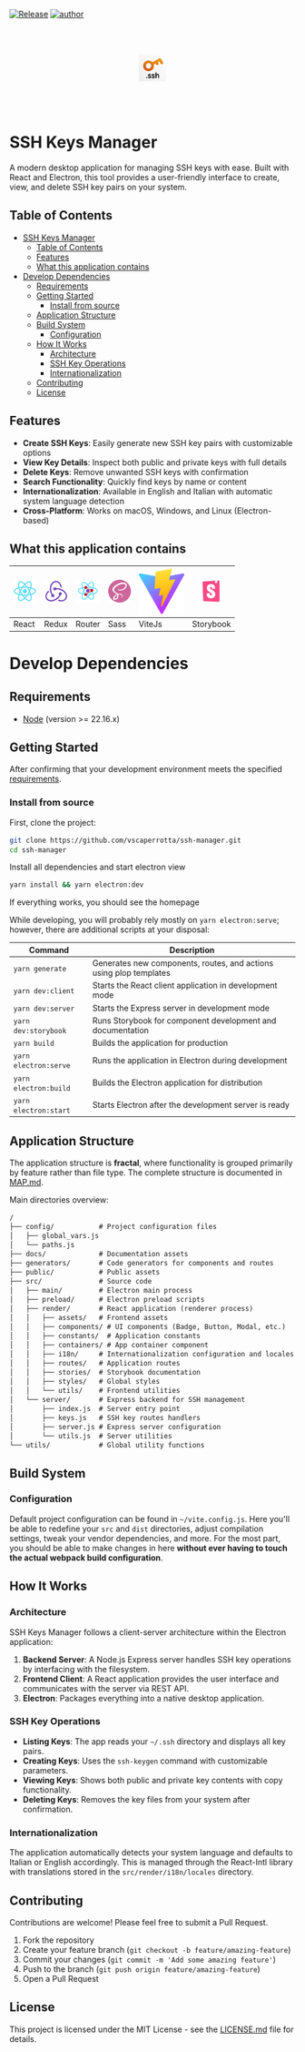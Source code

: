 [![Release](https://img.shields.io/badge/Release-1.0.0-brightgreen.svg)](https://github.com/vscaperrotta/react-ark.git) [![author](https://img.shields.io/badge/author-vscaperrotta-important)](https://github.com/vscaperrotta?)

<br/><br/>
<p align="center"><img src="build/icon.png" width="48" height="48"></p>
<br/><br/>

#  SSH Keys Manager

A modern desktop application for managing SSH keys with ease. Built with React and Electron, this tool provides a user-friendly interface to create, view, and delete SSH key pairs on your system.

## Table of Contents

- [SSH Keys Manager](#ssh-keys-manager)
  - [Table of Contents](#table-of-contents)
  - [Features](#features)
  - [What this application contains](#what-this-application-contains)
- [Develop Dependencies](#develop-dependencies)
  - [Requirements](#requirements)
  - [Getting Started](#getting-started)
    - [Install from source](#install-from-source)
  - [Application Structure](#application-structure)
  - [Build System](#build-system)
    - [Configuration](#configuration)
  - [How It Works](#how-it-works)
    - [Architecture](#architecture)
    - [SSH Key Operations](#ssh-key-operations)
    - [Internationalization](#internationalization)
  - [Contributing](#contributing)
  - [License](#license)

## Features

- **Create SSH Keys**: Easily generate new SSH key pairs with customizable options
- **View Key Details**: Inspect both public and private keys with full details
- **Delete Keys**: Remove unwanted SSH keys with confirmation
- **Search Functionality**: Quickly find keys by name or content
- **Internationalization**: Available in English and Italian with automatic system language detection
- **Cross-Platform**: Works on macOS, Windows, and Linux (Electron-based)

## What this application contains

| ![react](docs/media/react.png) | ![redux](docs/media/redux.png) | ![router](docs/media/router.png) | ![sass](docs/media/logo-sass.png) | ![vitejs](docs/media/vite.svg) | ![Storybook](docs/media/storybook.png)
| - | - | - | - | - | - |
| React | Redux | Router | Sass | ViteJs | Storybook |

# Develop Dependencies

## Requirements

- [Node](http://nodejs.org/download/) (version >= 22.16.x)

## Getting Started

After confirming that your development environment meets the specified [requirements](#requirements).

### Install from source

First, clone the project:

```bash
git clone https://github.com/vscaperrotta/ssh-manager.git
cd ssh-manager
```

Install all dependencies and start electron view

```bash
yarn install && yarn electron:dev
```

If everything works, you should see the homepage

While developing, you will probably rely mostly on `yarn electron:serve`; however, there are additional scripts at your disposal:

| Command | Description |
| - | - |
| `yarn generate` | Generates new components, routes, and actions using plop templates |
| `yarn dev:client` | Starts the React client application in development mode |
| `yarn dev:server` | Starts the Express server in development mode |
| `yarn dev:storybook` | Runs Storybook for component development and documentation |
| `yarn build` | Builds the application for production |
| `yarn electron:serve` | Runs the application in Electron during development |
| `yarn electron:build` | Builds the Electron application for distribution |
| `yarn electron:start` | Starts Electron after the development server is ready |

## Application Structure

The application structure is **fractal**, where functionality is grouped primarily by feature rather than file type. The complete structure is documented in [MAP.md](./MAP.md).

Main directories overview:

```
/
├── config/           # Project configuration files
│   ├── global_vars.js
│   └── paths.js
├── docs/             # Documentation assets
├── generators/       # Code generators for components and routes
├── public/           # Public assets
├── src/              # Source code
│   ├── main/         # Electron main process
│   ├── preload/      # Electron preload scripts
│   ├── render/       # React application (renderer process)
│   │   ├── assets/   # Frontend assets
│   │   ├── components/ # UI components (Badge, Button, Modal, etc.)
│   │   ├── constants/  # Application constants
│   │   ├── containers/ # App container component
│   │   ├── i18n/     # Internationalization configuration and locales
│   │   ├── routes/   # Application routes
│   │   ├── stories/  # Storybook documentation
│   │   ├── styles/   # Global styles
│   │   └── utils/    # Frontend utilities
│   └── server/       # Express backend for SSH management
│       ├── index.js  # Server entry point
│       ├── keys.js   # SSH key routes handlers
│       ├── server.js # Express server configuration
│       └── utils.js  # Server utilities
└── utils/            # Global utility functions
```

## Build System

### Configuration

Default project configuration can be found in `~/vite.config.js`. Here you'll be able to redefine your `src` and `dist` directories, adjust compilation
settings, tweak your vendor dependencies, and more. For the most part, you should be able to make changes in here
**without ever having to touch the actual webpack build configuration**.

## How It Works

### Architecture

SSH Keys Manager follows a client-server architecture within the Electron application:

1. **Backend Server**: A Node.js Express server handles SSH key operations by interfacing with the filesystem.
2. **Frontend Client**: A React application provides the user interface and communicates with the server via REST API.
3. **Electron**: Packages everything into a native desktop application.

### SSH Key Operations

- **Listing Keys**: The app reads your `~/.ssh` directory and displays all key pairs.
- **Creating Keys**: Uses the `ssh-keygen` command with customizable parameters.
- **Viewing Keys**: Shows both public and private key contents with copy functionality.
- **Deleting Keys**: Removes the key files from your system after confirmation.

### Internationalization

The application automatically detects your system language and defaults to Italian or English accordingly. This is managed through the React-Intl library with translations stored in the `src/render/i18n/locales` directory.

## Contributing

Contributions are welcome! Please feel free to submit a Pull Request.

1. Fork the repository
2. Create your feature branch (`git checkout -b feature/amazing-feature`)
3. Commit your changes (`git commit -m 'Add some amazing feature'`)
4. Push to the branch (`git push origin feature/amazing-feature`)
5. Open a Pull Request

## License

This project is licensed under the MIT License - see the [LICENSE.md](LICENSE.md) file for details.
